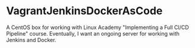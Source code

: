 # VagrantJenkinsDockerAsCode
A CentOS box for working with Linux Academy "Implementing a Full CI/CD Pipeline" course. Eventually, I want an ongoing server for working with Jenkins and Docker.
